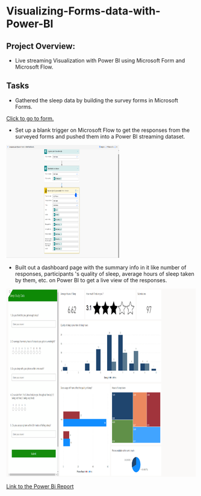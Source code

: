 # Visualizing-Forms-data-with-Power-BI

## Project Overview:
- Live streaming Visualization with Power BI using Microsoft Form and Microsoft Flow.

## Tasks

* Gathered the sleep data by building the survey forms in Microsoft Forms.

[Click to go to form.](https://forms.office.com/Pages/ResponsePage.aspx?id=ZXg2P40lY0uwdKtsifXvxRk_YJAC6clAtS2DYMylNhRURExTSExGTzNERkNEREFPNlVYOE5ZSkZZNy4u)

* Set up a blank trigger on Microsoft Flow to get the responses from the surveyed forms and pushed them  into a Power BI streaming dataset.

<img src='flow.png' width='300' height='300'>

* Built out a dashboard page with the summary info in it like number of responses, participants 's  quality of sleep, average hours of sleep taken by them, etc. on Power BI to get a live view of the responses.

<img src='Powerbi.png' width='900' height='500'>

[Link to the Power Bi Report](https://app.powerbi.com/reportEmbed?reportId=bffa942d-f62a-4771-b232-98ca9a76fb2d&autoAuth=true&ctid=3f367865-258d-4b63-b074-ab6c89f5efc5&config=eyJjbHVzdGVyVXJsIjoiaHR0cHM6Ly93YWJpLWZyYW5jZS1jZW50cmFsLWEtcHJpbWFyeS1yZWRpcmVjdC5hbmFseXNpcy53aW5kb3dzLm5ldC8ifQ%3D%3D)


